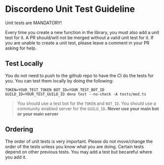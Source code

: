 # Discordeno Unit Test Guideline

Unit tests are MANDATORY!

Every time you create a new function in the library, you must also add a unit test for it. A PR should/will not be
merged without a valid unit test for it. If you are unable to create a unit test, please leave a comment in your PR
asking for help.

## Test Locally

You do not need to push to the github repo to have the CI do the tests for you. You can test them locally by doing the
following:

```shell
TOKEN=YOUR_TEST_TOKEN BOT_ID=YOUR_TEST_BOT_ID GUILD_ID=YOUR_TEST_GUILD_ID deno test --no-check -A tests/mod.ts
```

> You should use a test bot for the `TOKEN` and `BOT_ID`. You should use a community enabled server for the `GUILD_ID`.
> **Never use your main bot or your main server**

## Ordering

The order of unit tests is very important. Please do not move/change the order of the tests unless you know what you are
doing. Certain tests depend on other previous tests. You may add a test but becareful where you add it.
